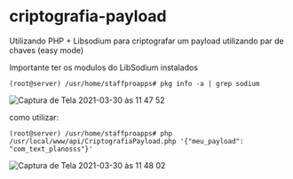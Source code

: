 # criptografia-payload
Utilizando PHP + Libsodium para criptografar um payload utilizando par de chaves (easy mode)

Importante ter os modulos do LibSodium instalados

`(root@server) /usr/home/staffproapps# pkg info -a | grep sodium`

![Captura de Tela 2021-03-30 às 11 47 52](https://user-images.githubusercontent.com/19311085/113008903-d8c17b00-914d-11eb-8693-e44da3872d79.png)


como utilizar:

`(root@server) /usr/home/staffproapps# php /usr/local/www/api/CriptografiaPayload.php '{"meu_payload": "com_text_planosss"}'`

![Captura de Tela 2021-03-30 às 11 48 02](https://user-images.githubusercontent.com/19311085/113008865-ce9f7c80-914d-11eb-84fa-28c5384c2024.png)

